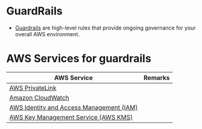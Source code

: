 # GuardRails
- [Guardrails](https://aws.amazon.com/quickstart/architecture/amazon-sagemaker-with-guardrails/) are high-level rules that provide ongoing governance for your overall AWS environment.

# AWS Services for guardrails

| AWS Service                                                                                                                                              | Remarks |
|----------------------------------------------------------------------------------------------------------------------------------------------------------|---------|
| [AWS PrivateLink](../1_NetworkingAndContentDelivery/3_NetworkFoundationsVPC/ConnectFromVPC/VPCEndPointsToSpecificAWSService/AWSPrivateLinkTechnology.md) |         |
| [Amazon CloudWatch](../8_ObservabilityLogsServices/AmazonCloudWatch/Readme.md)                                                                           |         |
| [AWS Identity and Access Management (IAM)](../2a_IdentityServices/AWSIAM/Readme.md)                                                                      |         |
| [AWS Key Management Service (AWS KMS)](../2c_SecurityServices/1_DataProtectionServices/AWSKMS.md)                                                        |         |